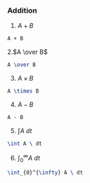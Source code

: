 ###  Addition
1. $A+B$
```latex
A + B
```
2.$A \over B$
```latex
A \over B
```
3. $A \times B$
```latex
A \times B
```
4. $A - B$
```latex
A - B
```
5. $\int A\  dt$
```latex
\int A \ dt
```
6. $\int_{0}^{\infty} A \ dt$
```latex
\int_{0}^{\infty} A \ dt
```
